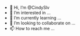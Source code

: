 - 👋 Hi, I’m @CindySlv
- 👀 I’m interested in ...
- 🌱 I’m currently learning ...
- 💞️ I’m looking to collaborate on ...
- 📫 How to reach me ...

<!---
CindySlv/CindySlv is a ✨ special ✨ repository because its `README.md` (this file) appears on your GitHub profile.
You can click the Preview link to take a look at your changes.
--->
